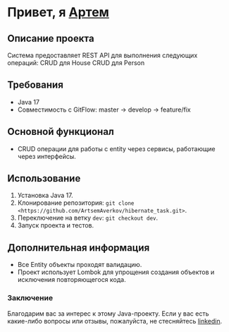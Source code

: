 # Привет, я [Артем](https://www.linkedin.com/in/артем-аверков-aa7663239/) 

## Описание проекта

Cистема  предоставляет REST API для выполнения следующих операций:
CRUD для House
CRUD для Person

## Требования

- Java 17
- Совместимость с GitFlow: master -> develop -> feature/fix



## Основной функционал

- CRUD операции для работы с entity через сервисы, работающие через интерфейсы.


## Использование

1. Установка Java 17.
2. Клонирование репозитория: `git clone <https://github.com/ArtsemAverkov/hibernate_task.git>`.
3. Переключение на ветку `dev`: `git checkout dev`.
4. Запуск проекта и тестов.


## Дополнительная информация

- Все Entity объекты проходят валидацию.
- Проект использует Lombok для упрощения создания объектов и исключения повторяющегося кода.


### Заключение
Благодарим вас за интерес к этому Java-проекту. Если у вас есть какие-либо вопросы или отзывы, пожалуйста, не стесняйтесь 
[linkedin](https://www.linkedin.com/in/артем-аверков-052657239/).
